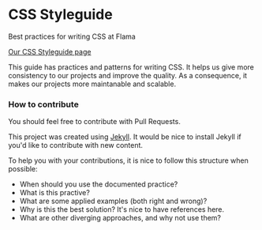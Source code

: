 # CSS Styleguide

Best practices for writing CSS at Flama

[Our CSS Styleguide page](https://flama.github.io/css-styleguide/)

This guide has practices and patterns for writing CSS. It helps us give more consistency to our projects and improve the quality. As a consequence, it makes our projects more maintanable and scalable.

### How to contribute

You should feel free to contribute with Pull Requests.

This project was created using [Jekyll](https://jekyllrb.com/). It would be nice to install Jekyll if you'd like to contribute with new content.

To help you with your contributions, it is nice to follow this structure when possible:
- When should you use the documented practice?
- What is this practive?
- What are some applied examples (both right and wrong)?
- Why is this the best solution? It's nice to have references here.
- What are other diverging approaches, and why not use them?